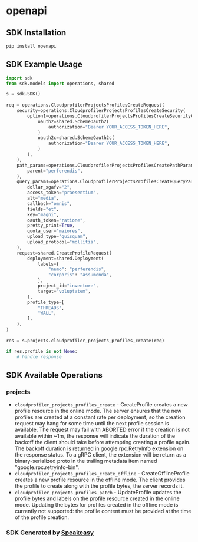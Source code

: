 # openapi

<!-- Start SDK Installation -->
## SDK Installation

```bash
pip install openapi
```
<!-- End SDK Installation -->

<!-- Start SDK Example Usage -->
## SDK Example Usage

```python
import sdk
from sdk.models import operations, shared

s = sdk.SDK()
    
req = operations.CloudprofilerProjectsProfilesCreateRequest(
    security=operations.CloudprofilerProjectsProfilesCreateSecurity(
        option1=operations.CloudprofilerProjectsProfilesCreateSecurityOption1(
            oauth2=shared.SchemeOauth2(
                authorization="Bearer YOUR_ACCESS_TOKEN_HERE",
            )
            oauth2c=shared.SchemeOauth2c(
                authorization="Bearer YOUR_ACCESS_TOKEN_HERE",
            )
        ),
    ),
    path_params=operations.CloudprofilerProjectsProfilesCreatePathParams(
        parent="perferendis",
    ),
    query_params=operations.CloudprofilerProjectsProfilesCreateQueryParams(
        dollar_xgafv="2",
        access_token="praesentium",
        alt="media",
        callback="omnis",
        fields="et",
        key="magni",
        oauth_token="ratione",
        pretty_print=True,
        quota_user="maiores",
        upload_type="quisquam",
        upload_protocol="mollitia",
    ),
    request=shared.CreateProfileRequest(
        deployment=shared.Deployment(
            labels={
                "nemo": "perferendis",
                "corporis": "assumenda",
            },
            project_id="inventore",
            target="voluptatem",
        ),
        profile_type=[
            "THREADS",
            "WALL",
        ],
    ),
)
    
res = s.projects.cloudprofiler_projects_profiles_create(req)

if res.profile is not None:
    # handle response
```
<!-- End SDK Example Usage -->

<!-- Start SDK Available Operations -->
## SDK Available Operations

### projects

* `cloudprofiler_projects_profiles_create` - CreateProfile creates a new profile resource in the online mode. The server ensures that the new profiles are created at a constant rate per deployment, so the creation request may hang for some time until the next profile session is available. The request may fail with ABORTED error if the creation is not available within ~1m, the response will indicate the duration of the backoff the client should take before attempting creating a profile again. The backoff duration is returned in google.rpc.RetryInfo extension on the response status. To a gRPC client, the extension will be return as a binary-serialized proto in the trailing metadata item named "google.rpc.retryinfo-bin". 
* `cloudprofiler_projects_profiles_create_offline` - CreateOfflineProfile creates a new profile resource in the offline mode. The client provides the profile to create along with the profile bytes, the server records it.
* `cloudprofiler_projects_profiles_patch` - UpdateProfile updates the profile bytes and labels on the profile resource created in the online mode. Updating the bytes for profiles created in the offline mode is currently not supported: the profile content must be provided at the time of the profile creation.

<!-- End SDK Available Operations -->

### SDK Generated by [Speakeasy](https://docs.speakeasyapi.dev/docs/using-speakeasy/client-sdks)
